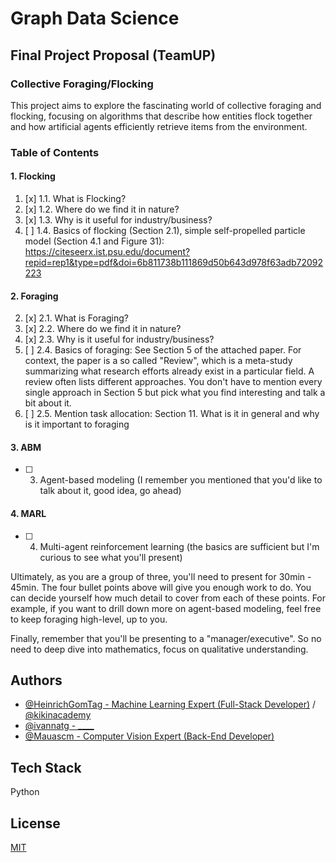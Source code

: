 # Graph Data Science

## Final Project Proposal (TeamUP)

### Collective Foraging/Flocking

This project aims to explore the fascinating world of collective foraging and flocking, focusing on algorithms that describe how entities flock together and how artificial agents efficiently retrieve items from the environment. 

### Table of Contents

#### 1. Flocking
1. [x] 1.1. What is Flocking?
2. [x] 1.2. Where do we find it in nature?
3. [x] 1.3. Why is it useful for industry/business?
4. [ ] 1.4. Basics of flocking (Section 2.1), simple self-propelled particle model (Section 4.1 and Figure 31): https://citeseerx.ist.psu.edu/document?repid=rep1&type=pdf&doi=6b811738b111869d50b643d978f63adb72092223

#### 2. Foraging
2. [x] 2.1. What is Foraging?
3. [x] 2.2. Where do we find it in nature?
4. [x] 2.3. Why is it useful for industry/business?
5. [ ] 2.4. Basics of foraging: See Section 5 of the attached paper. For context, the paper is a so called "Review", which is a meta-study summarizing what research efforts already exist in a particular field. A review often lists different approaches. You don't have to mention every single approach in Section 5 but pick what you find interesting and talk a bit about it.
6. [ ] 2.5. Mention task allocation: Section 11. What is it in general and why is it important to foraging

#### 3. ABM
- [ ] 3. Agent-based modeling (I remember you mentioned that you'd like to talk about it, good idea, go ahead)

#### 4. MARL
- [ ] 4. Multi-agent reinforcement learning (the basics are sufficient but I'm curious to see what you'll present)

Ultimately, as you are a group of three, you'll need to present for 30min - 45min. The four bullet points above will give you enough work to do. You can decide yourself how much detail to cover from each of these points. For example, if you want to drill down more on agent-based modeling, feel free to keep foraging high-level, up to you.

Finally, remember that you'll be presenting to a "manager/executive". So no need to deep dive into mathematics, focus on qualitative understanding.

## Authors
- [@HeinrichGomTag - Machine Learning Expert (Full-Stack Developer)](https://github.com/HeinrichGomTag) / [@kikinacademy](https://github.com/kikinacademy)
- [@ivannatg - ____](https://github.com/ivannatg)
- [@Mauascm - Computer Vision Expert (Back-End Developer)](https://github.com/Mauascm)

## Tech Stack
Python

## License
[MIT](https://choosealicense.com/licenses/mit/)
